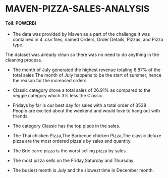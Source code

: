 # MAVEN-PIZZA-SALES-ANALYSIS

#### Toll: POWERBI

* The data was provided by Maven as a part of the challenge.It was contained in 4 .csv files, named Orders, Order Details, Pizzas, and Pizza type.

The dataset was already clean so there was no need to do anything in the cleaning process.

* The month of July generated the highest revenue totaling 8.87% of the total sales  The month of July happens to be the start of summer, hence the reason for the increased orders.

* Classic category drove a total sales of 26.91% as compared to the veggie category which 3% less the Classic.

* Fridays by far is our best day for sales with a total order of 3538 . People are excited about the weekend and would love to hang out with friends.

* The category Classic has the top place in the sales.

* The Thai chicken Pizza,The Barbecue chicken Pizza,The classic deluxe pizza are the most ordered pizza's by sales and quantity.

* The Brie carre pizza is the worst selling pizza by sales.

* The most pizza sells on the Friday,Saturday and Thursday.

* The busiest month is July and the slowest time in December month.
